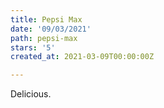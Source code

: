 ```yaml
---
title: Pepsi Max
date: '09/03/2021'
path: pepsi-max
stars: '5'
created_at: 2021-03-09T00:00:00Z

---
```

Delicious.